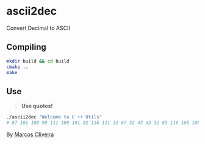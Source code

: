 # ascii2dec
Convert Decimal to ASCII

## Compiling

```sh
mkdir build && cd build
cmake ..
make
```

## Use
> **Use quotes!** 


```sh
./ascii2dec "Welcome to C ++ Utils"
# 87 101 108 99 111 109 101 32 116 111 32 67 32 43 43 32 85 116 105 108 115
```

By [Marcos Oliveira](https://terminalroot.com.br)
